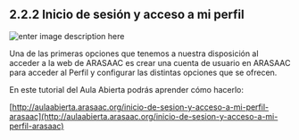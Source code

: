 ## 2.2.2 Inicio de sesión y acceso a mi perfil

![enter image description here](https://static.arasaac.org/images/aularagon/Tutorial_ARASAAC_Inicio-de-sesion_0-1030x442.jpg)

Una de las primeras opciones que tenemos a nuestra disposición al acceder a la web de ARASAAC es crear una cuenta de usuario en ARASAAC para acceder al Perfil y configurar las distintas opciones que se ofrecen.

En este tutorial del Aula Abierta podrás aprender cómo hacerlo:

[http://aulaabierta.arasaac.org/inicio-de-sesion-y-acceso-a-mi-perfil-arasaac](http://aulaabierta.arasaac.org/inicio-de-sesion-y-acceso-a-mi-perfil-arasaac)

